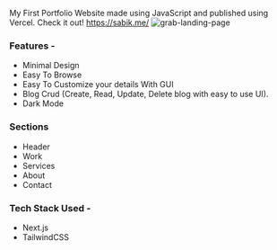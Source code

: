 My First Portfolio Website made using JavaScript and published using Vercel. Check it out!
https://sabik.me/
![grab-landing-page](https://github.com/sabik360/final/blob/main/Preview.gif)

### Features - 

- Minimal Design
- Easy To Browse
- Easy To Customize your details With GUI
- Blog Crud (Create, Read, Update, Delete blog with easy to use UI).
- Dark Mode


### Sections

- Header
- Work
- Services
- About
- Contact

### Tech Stack Used - 
- Next.js
- TailwindCSS
